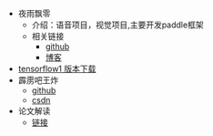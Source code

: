 - 夜雨飘零
  - 介绍：语音项目，视觉项目,主要开发paddle框架
  - 相关链接
    - [github](https://github.com/yeyupiaoling)
    - [博客](https://yeyupiaoling.blog.csdn.net)
- [tensorflow1 版本下载](https://github.com/fo40225/tensorflow-windows-wheel)
- 霹雳吧王炸
  - [github](https://github.com/WZMIAOMIAO/deep-learning-for-image-processing)
  - [csdn](https://blog.csdn.net/qq_37541097)
- 论文解读
  - [链接](https://hellozhaozheng.github.io/)